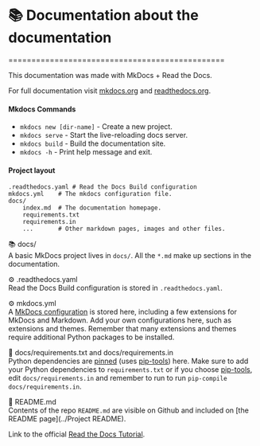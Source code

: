 # 📚 Documentation about the documentation
===============================================

This documentation was made with MkDocs + Read the Docs. 

For full documentation visit [mkdocs.org](https://www.mkdocs.org) and [readthedocs.org](https://www.readthedocs.org).

#### Mkdocs Commands

* `mkdocs new [dir-name]` - Create a new project.
* `mkdocs serve` - Start the live-reloading docs server.
* `mkdocs build` - Build the documentation site.
* `mkdocs -h` - Print help message and exit.

#### Project layout
    .readthedocs.yaml # Read the Docs Build configuration
    mkdocs.yml    # The mkdocs configuration file.
    docs/
        index.md  # The documentation homepage.
        requirements.txt
        requirements.in
        ...       # Other markdown pages, images and other files.

📚 docs/        
A basic MkDocs project lives in `docs/`. All the `*.md` make up sections in the documentation.

⚙️ .readthedocs.yaml        
Read the Docs Build configuration is stored in `.readthedocs.yaml`.

⚙️ mkdocs.yml       
A [MkDocs configuration](https://www.mkdocs.org/user-guide/configuration/) is stored here, including a few extensions for MkDocs and Markdown. Add your own configurations here, such as extensions and themes. Remember that many extensions and themes require additional Python packages to be installed.

📍 docs/requirements.txt and docs/requirements.in       
Python dependencies are [pinned](https://docs.readthedocs.io/en/latest/guides/reproducible-builds.html) (uses [pip-tools](https://pip-tools.readthedocs.io/en/latest/)) here. Make sure to add your Python dependencies to `requirements.txt` or if you choose [pip-tools](https://pip-tools.readthedocs.io/en/latest/), edit `docs/requirements.in` and remember to run to run `pip-compile docs/requirements.in`.

📜 README.md        
Contents of the repo `README.md` are visible on Github and included on [the README page](../Project README).

Link to the official [Read the Docs Tutorial](https://docs.readthedocs.io/en/stable/tutorial/index.html).
